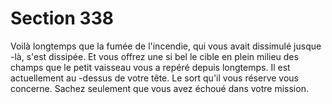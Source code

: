 # Section 338

Voilà longtemps que la fumée de l'incendie, qui vous avait
dissimulé jusque -là, s'est dissipée. Et vous offrez une si bel le
cible en plein milieu des champs que le petit vaisseau vous a
repéré depuis longtemps. Il est actuellement au -dessus de votre
tête. Le sort qu'il vous réserve vous concerne. Sachez seulement
que vous avez échoué dans votre mission.